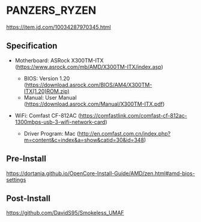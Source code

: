 # PANZERS_RYZEN

https://item.jd.com/10034287970345.html

## Specification

- Motherboard: ASRock X300TM-ITX (https://www.asrock.com/mb/AMD/X300TM-ITX/index.asp)
  - BIOS: Version 1.20 (https://download.asrock.com/BIOS/AM4/X300TM-ITX(1.20)ROM.zip)
  - Manual: User Manual (https://download.asrock.com/Manual/X300TM-ITX.pdf)


- WiFi: Comfast CF-812AC (https://comfastlink.com/comfast-cf-812ac-1300mbps-usb-3-wifi-network-card)
  - Driver Program: Mac (http://en.comfast.com.cn/index.php?m=content&c=index&a=show&catid=30&id=348)

## Pre-Install

https://dortania.github.io/OpenCore-Install-Guide/AMD/zen.html#amd-bios-settings

## Post-Install

https://github.com/DavidS95/Smokeless_UMAF

